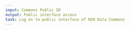 ```yaml
---
input: Commons Public ID
output: Public interface access
task: Log on to public interface of NIH Data Commons
---
```

